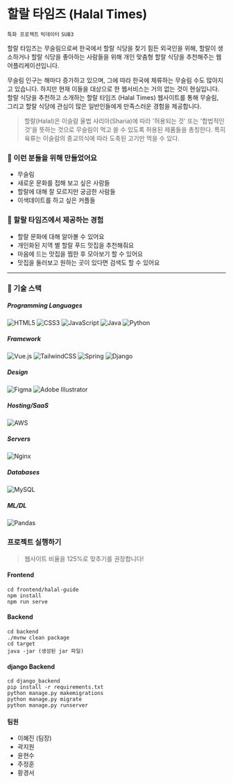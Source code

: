 # 할랄 타임즈 (Halal Times)
`특화 프로젝트` `빅데이터` `SUB3`

할랄 타임즈는 무슬림으로써 한국에서 할랄 식당을 찾기 힘든 외국인을 위해, 할랄이 생소하거나 할랄 식당을 좋아하는 사람들을 위해 개인 맞춤형 할랄 식당을 추천해주는 웹 어플리케이션입니다.

무슬림 인구는 해마다 증가하고 있으며, 그에 따라 한국에 체류하는 무슬림 수도 많아지고 있습니다. 하지만 현재 이들을 대상으로 한 웹서비스는 거의 없는 것이 현실입니다. 할랄 식당을 추천하고 소개하는 할랄 타임즈 (Halal Times) 웹사이트를 통해 무슬림, 그리고 할랄 식당에 관심이 많은 일반인들에게 만족스러운 경험을 제공합니다.

> 할랄(Halal)은 이슬람 율법 샤리아(Sharia)에 따라 '허용되는 것' 또는 '합법적인 것'을 뜻하는 것으로 무슬림이 먹고 쓸 수 있도록 허용된 제품들을 총칭한다. 특히 육류는 이슬람의 종교의식에 따라 도축된 고기만 먹을 수 있다.

### 👀 이런 분들을 위해 만들었어요

- 무슬림
- 새로운 문화를 접해 보고 싶은 사람들
- 할랄에 대해 잘 모르지만 궁금한 사람들
- 이색데이트를 하고 싶은 커플들

### 📣 할랄 타임즈에서 제공하는 경험

- 할랄 문화에 대해 알아볼 수 있어요
- 개인화된 지역 별 할랄 푸드 맛집을 추천해줘요
- 마음에 드는 맛집을 찜한 후 모아보기 할 수 있어요
- 맛집을 둘러보고 원하는 곳이 있다면 검색도 할 수 있어요

---

### 🚀 기술 스택

##### Programming Languages
<img alt="HTML5" src="https://img.shields.io/badge/html5%20-%23E34F26.svg?&style=for-the-badge&logo=html5&logoColor=white"/> <img alt="CSS3" src="https://img.shields.io/badge/css3%20-%231572B6.svg?&style=for-the-badge&logo=css3&logoColor=white"/> <img alt="JavaScript" src="https://img.shields.io/badge/javascript%20-%23323330.svg?&style=for-the-badge&logo=javascript&logoColor=%23F7DF1E"/> <img alt="Java" src="https://img.shields.io/badge/java-%23ED8B00.svg?&style=for-the-badge&logo=java&logoColor=white"/> <img alt="Python" src="https://img.shields.io/badge/python%20-%2314354C.svg?&style=for-the-badge&logo=python&logoColor=white"/> 

##### Framework
<img alt="Vue.js" src="https://img.shields.io/badge/vuejs%20-%2335495e.svg?&style=for-the-badge&logo=vue.js&logoColor=%234FC08D"/> <img alt="TailwindCSS" src="https://img.shields.io/badge/tailwindcss%20-%2338B2AC.svg?&style=for-the-badge&logo=tailwind-css&logoColor=white"/> <img alt="Spring" src="https://img.shields.io/badge/spring%20-%236DB33F.svg?&style=for-the-badge&logo=spring&logoColor=white"/> <img alt="Django" src="https://img.shields.io/badge/django%20-%23009639.svg?&style=for-the-badge&logo=django&logoColor=white"/>

##### Design
<img alt="Figma" src="https://img.shields.io/badge/figma%20-%23F24E1E.svg?&style=for-the-badge&logo=figma&logoColor=white"/> <img alt="Adobe Illustrator" src="https://img.shields.io/badge/adobe%20illustrator%20-%23FF9A00.svg?&style=for-the-badge&logo=adobe%20illustrator&logoColor=white"/>

##### Hosting/SaaS
<img alt="AWS" src="https://img.shields.io/badge/AWS%20-%23FF9900.svg?&style=for-the-badge&logo=amazon-aws&logoColor=white"/>

##### Servers
<img alt="Nginx" src="https://img.shields.io/badge/nginx%20-%23009639.svg?&style=for-the-badge&logo=nginx&logoColor=white"/>

##### Databases
<img alt="MySQL" src="https://img.shields.io/badge/mysql-%2300f.svg?&style=for-the-badge&logo=mysql&logoColor=white"/>

##### ML/DL
<img alt="Pandas" src="https://img.shields.io/badge/pandas%20-%23150458.svg?&style=for-the-badge&logo=pandas&logoColor=white" />

### 프로젝트 실행하기

> 웹사이트 비율을 125%로 맞추기를 권장합니다!

#### Frontend

```shell
cd frontend/halal-guide
npm install
npm run serve
```

#### Backend

```shell
cd backend
./mvnw clean package
cd target
java -jar (생성된 jar 파일)
```

#### django Backend
```shell
cd django_backend
pip install -r requirements.txt
python manage.py makemigrations
python manage.py migrate
python manage.py runserver
```

#### 팀원
- 이혜진 (팀장)
- 곽지원
- 윤현수
- 주정훈
- 황경서